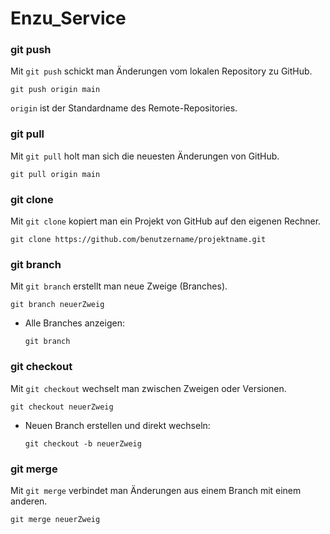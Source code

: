 # Enzu_Service
### git push
Mit `git push` schickt man Änderungen vom lokalen Repository zu GitHub.
```
git push origin main
```
`origin` ist der Standardname des Remote-Repositories.

### git pull
Mit `git pull` holt man sich die neuesten Änderungen von GitHub.
```
git pull origin main
```

### git clone
Mit `git clone` kopiert man ein Projekt von GitHub auf den eigenen Rechner.
```
git clone https://github.com/benutzername/projektname.git
```

### git branch
Mit `git branch` erstellt man neue Zweige (Branches).
```
git branch neuerZweig
```
- Alle Branches anzeigen:
  ```
  git branch
  ```

### git checkout
Mit `git checkout` wechselt man zwischen Zweigen oder Versionen.
```
git checkout neuerZweig
```
- Neuen Branch erstellen und direkt wechseln:
  ```
  git checkout -b neuerZweig
  ```

### git merge
Mit `git merge` verbindet man Änderungen aus einem Branch mit einem anderen.
```
git merge neuerZweig
```
